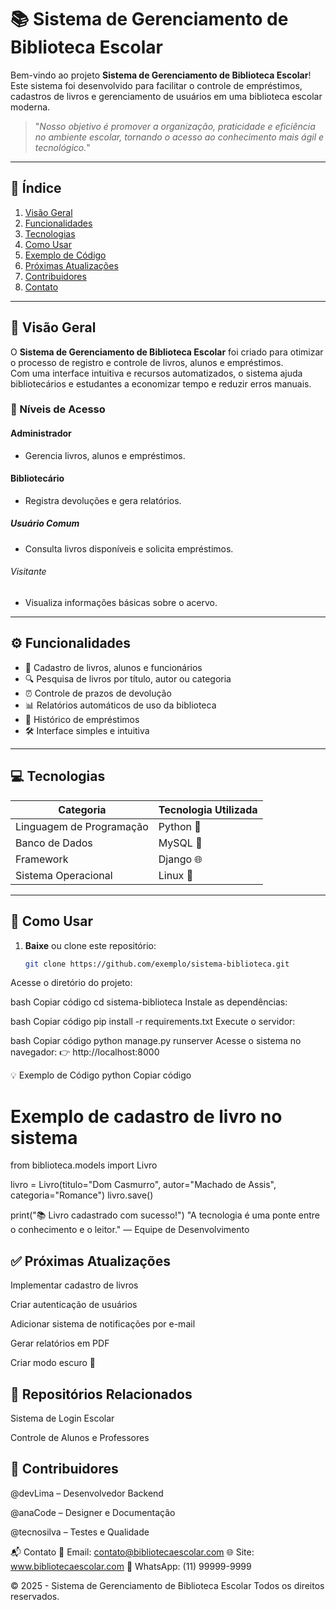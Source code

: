 # 📚 Sistema de Gerenciamento de Biblioteca Escolar

Bem-vindo ao projeto **Sistema de Gerenciamento de Biblioteca Escolar**!  
Este sistema foi desenvolvido para facilitar o controle de empréstimos, cadastros de livros e gerenciamento de usuários em uma biblioteca escolar moderna.  

> "_Nosso objetivo é promover a organização, praticidade e eficiência no ambiente escolar, tornando o acesso ao conhecimento mais ágil e tecnológico._"

---

## 🧭 Índice

1. [Visão Geral](#visão-geral)
2. [Funcionalidades](#funcionalidades)
3. [Tecnologias](#tecnologias)
4. [Como Usar](#como-usar)
5. [Exemplo de Código](#exemplo-de-código)
6. [Próximas Atualizações](#próximas-atualizações)
7. [Contribuidores](#contribuidores)
8. [Contato](#contato)

---

## 📖 Visão Geral

O **Sistema de Gerenciamento de Biblioteca Escolar** foi criado para otimizar o processo de registro e controle de livros, alunos e empréstimos.  
Com uma interface intuitiva e recursos automatizados, o sistema ajuda bibliotecários e estudantes a economizar tempo e reduzir erros manuais.  

### 🏫 Níveis de Acesso
#### Administrador
- Gerencia livros, alunos e empréstimos.  
#### Bibliotecário
- Registra devoluções e gera relatórios.  
##### Usuário Comum
- Consulta livros disponíveis e solicita empréstimos.  
###### Visitante
- Visualiza informações básicas sobre o acervo.

---

## ⚙️ Funcionalidades

- 📘 Cadastro de livros, alunos e funcionários  
- 🔍 Pesquisa de livros por título, autor ou categoria  
- ⏰ Controle de prazos de devolução  
- 📊 Relatórios automáticos de uso da biblioteca  
- 🧾 Histórico de empréstimos  
- 🛠️ Interface simples e intuitiva  

---

## 💻 Tecnologias

| Categoria               | Tecnologia Utilizada   |
|--------------------------|------------------------|
| Linguagem de Programação | Python 🐍              |
| Banco de Dados           | MySQL 💾              |
| Framework                | Django 🌐             |
| Sistema Operacional      | Linux 🐧              |

---

## 🚀 Como Usar

1. **Baixe** ou clone este repositório:
   ```bash
   git clone https://github.com/exemplo/sistema-biblioteca.git
Acesse o diretório do projeto:

bash
Copiar código
cd sistema-biblioteca
Instale as dependências:

bash
Copiar código
pip install -r requirements.txt
Execute o servidor:

bash
Copiar código
python manage.py runserver
Acesse o sistema no navegador:
👉 http://localhost:8000

💡 Exemplo de Código
python
Copiar código
# Exemplo de cadastro de livro no sistema

from biblioteca.models import Livro

livro = Livro(titulo="Dom Casmurro", autor="Machado de Assis", categoria="Romance")
livro.save()

print("📚 Livro cadastrado com sucesso!")
"A tecnologia é uma ponte entre o conhecimento e o leitor."
— Equipe de Desenvolvimento

## ✅ Próximas Atualizações
 Implementar cadastro de livros

 Criar autenticação de usuários

 Adicionar sistema de notificações por e-mail

 Gerar relatórios em PDF

 Criar modo escuro 🌙

## 🔗 Repositórios Relacionados
Sistema de Login Escolar

Controle de Alunos e Professores

## 👥 Contribuidores
@devLima – Desenvolvedor Backend

@anaCode – Designer e Documentação

@tecnosilva – Testes e Qualidade

📬 Contato
📧 Email: contato@bibliotecaescolar.com
🌐 Site: www.bibliotecaescolar.com
📱 WhatsApp: (11) 99999-9999

© 2025 - Sistema de Gerenciamento de Biblioteca Escolar
Todos os direitos reservados.
